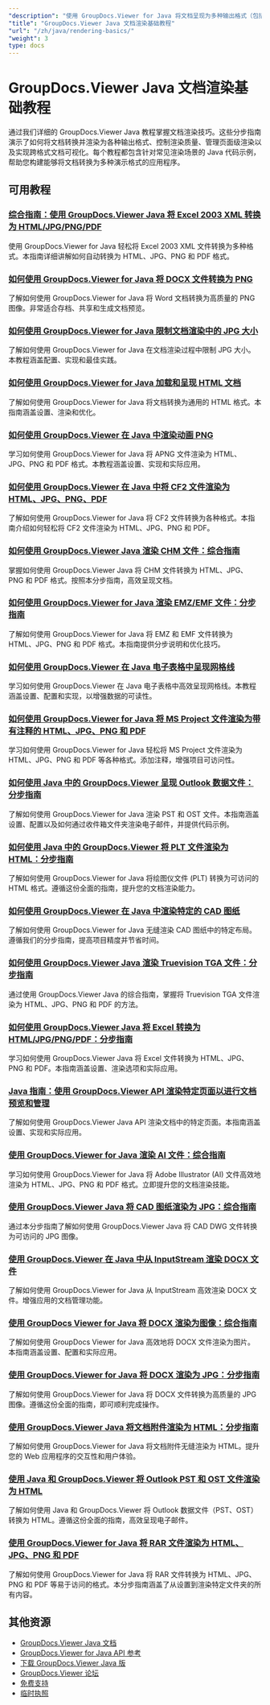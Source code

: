 ```yaml
---
"description": "使用 GroupDocs.Viewer for Java 将文档呈现为多种输出格式（包括 HTML、PDF 和图像格式）的完整教程。"
"title": "GroupDocs.Viewer Java 文档渲染基础教程"
"url": "/zh/java/rendering-basics/"
"weight": 3
type: docs
---
```

# GroupDocs.Viewer Java 文档渲染基础教程

通过我们详细的 GroupDocs.Viewer Java 教程掌握文档渲染技巧。这些分步指南演示了如何将文档转换并渲染为各种输出格式、控制渲染质量、管理页面级渲染以及实现跨格式文档可视化。每个教程都包含针对常见渲染场景的 Java 代码示例，帮助您构建能够将文档转换为多种演示格式的应用程序。

## 可用教程

### [综合指南：使用 GroupDocs.Viewer Java 将 Excel 2003 XML 转换为 HTML/JPG/PNG/PDF](./groupdocs-viewer-java-excel-2003-xml-conversion/)
使用 GroupDocs.Viewer for Java 轻松将 Excel 2003 XML 文件转换为多种格式。本指南详细讲解如何自动转换为 HTML、JPG、PNG 和 PDF 格式。

### [如何使用 GroupDocs.Viewer for Java 将 DOCX 文件转换为 PNG](./render-docx-png-groupdocs-viewer-java/)
了解如何使用 GroupDocs.Viewer for Java 将 Word 文档转换为高质量的 PNG 图像。非常适合存档、共享和生成文档预览。

### [如何使用 GroupDocs.Viewer for Java 限制文档渲染中的 JPG 大小](./groupdocs-viewer-java-limit-jpg-size-rendering/)
了解如何使用 GroupDocs.Viewer for Java 在文档渲染过程中限制 JPG 大小。本教程涵盖配置、实现和最佳实践。

### [如何使用 GroupDocs.Viewer for Java 加载和呈现 HTML 文档](./groupdocs-viewer-java-html-rendering/)
了解如何使用 GroupDocs.Viewer for Java 将文档转换为通用的 HTML 格式。本指南涵盖设置、渲染和优化。

### [如何使用 GroupDocs.Viewer 在 Java 中渲染动画 PNG](./render-apng-groupdocs-viewer-java/)
学习如何使用 GroupDocs.Viewer for Java 将 APNG 文件渲染为 HTML、JPG、PNG 和 PDF 格式。本教程涵盖设置、实现和实际应用。

### [如何使用 GroupDocs.Viewer 在 Java 中将 CF2 文件渲染为 HTML、JPG、PNG、PDF](./render-cf2-files-groupdocs-java/)
了解如何使用 GroupDocs.Viewer for Java 将 CF2 文件转换为各种格式。本指南介绍如何轻松将 CF2 文件渲染为 HTML、JPG、PNG 和 PDF。

### [如何使用 GroupDocs.Viewer Java 渲染 CHM 文件：综合指南](./render-chm-groupdocs-viewer-java/)
掌握如何使用 GroupDocs.Viewer Java 将 CHM 文件转换为 HTML、JPG、PNG 和 PDF 格式。按照本分步指南，高效呈现文档。

### [如何使用 GroupDocs.Viewer for Java 渲染 EMZ/EMF 文件：分步指南](./render-emz-emf-groupdocs-viewer-java/)
了解如何使用 GroupDocs.Viewer for Java 将 EMZ 和 EMF 文件转换为 HTML、JPG、PNG 和 PDF 格式。本指南提供分步说明和优化技巧。

### [如何使用 GroupDocs.Viewer 在 Java 电子表格中呈现网格线](./render-grid-lines-java-spreadsheets-groupdocs-viewer/)
学习如何使用 GroupDocs.Viewer 在 Java 电子表格中高效呈现网格线。本教程涵盖设置、配置和实现，以增强数据的可读性。

### [如何使用 GroupDocs.Viewer for Java 将 MS Project 文件渲染为带有注释的 HTML、JPG、PNG 和 PDF](./render-ms-project-html-jpg-png-pdf-notes-groupdocs-java/)
学习如何使用 GroupDocs.Viewer for Java 轻松将 MS Project 文件渲染为 HTML、JPG、PNG 和 PDF 等各种格式。添加注释，增强项目可访问性。

### [如何使用 Java 中的 GroupDocs.Viewer 呈现 Outlook 数据文件：分步指南](./rendering-outlook-data-files-groupdocs-viewer-java/)
了解如何使用 GroupDocs.Viewer for Java 渲染 PST 和 OST 文件。本指南涵盖设置、配置以及如何通过收件箱文件夹渲染电子邮件，并提供代码示例。

### [如何使用 Java 中的 GroupDocs.Viewer 将 PLT 文件渲染为 HTML：分步指南](./render-plt-files-html-groupdocs-viewer-java/)
了解如何使用 GroupDocs.Viewer for Java 将绘图仪文件 (PLT) 转换为可访问的 HTML 格式。遵循这份全面的指南，提升您的文档渲染能力。

### [如何使用 GroupDocs.Viewer 在 Java 中渲染特定的 CAD 图纸](./render-cad-groupdocs-viewer-java/)
了解如何使用 GroupDocs.Viewer for Java 无缝渲染 CAD 图纸中的特定布局。遵循我们的分步指南，提高项目精度并节省时间。

### [如何使用 GroupDocs.Viewer Java 渲染 Truevision TGA 文件：分步指南](./render-tga-files-groupdocs-viewer-java-guide/)
通过使用 GroupDocs.Viewer Java 的综合指南，掌握将 Truevision TGA 文件渲染为 HTML、JPG、PNG 和 PDF 的方法。

### [如何使用 GroupDocs.Viewer Java 将 Excel 转换为 HTML/JPG/PNG/PDF：分步指南](./groupdocs-viewer-java-excel-to-html-jpg-png-pdf/)
学习如何使用 GroupDocs.Viewer Java 将 Excel 文件转换为 HTML、JPG、PNG 和 PDF。本指南涵盖设置、渲染选项和实际应用。

### [Java 指南：使用 GroupDocs.Viewer API 渲染特定页面以进行文档预览和管理](./java-groupdocs-viewer-render-pages-api-tutorial/)
了解如何使用 GroupDocs.Viewer Java API 渲染文档中的特定页面。本指南涵盖设置、实现和实际应用。

### [使用 GroupDocs.Viewer for Java 渲染 AI 文件：综合指南](./render-ai-files-groupdocs-viewer-java/)
学习如何使用 GroupDocs.Viewer for Java 将 Adobe Illustrator (AI) 文件高效地渲染为 HTML、JPG、PNG 和 PDF 格式。立即提升您的文档渲染技能。

### [使用 GroupDocs.Viewer Java 将 CAD 图纸渲染为 JPG：综合指南](./render-cad-drawings-jpg-groupdocs-viewer-java/)
通过本分步指南了解如何使用 GroupDocs.Viewer Java 将 CAD DWG 文件转换为可访问的 JPG 图像。

### [使用 GroupDocs.Viewer 在 Java 中从 InputStream 渲染 DOCX 文件](./render-docx-from-inputstream-groupdocs-viewer-java/)
了解如何使用 GroupDocs.Viewer for Java 从 InputStream 高效渲染 DOCX 文件。增强应用的文档管理功能。

### [使用 GroupDocs Viewer for Java 将 DOCX 渲染为图像：综合指南](./groupdocs-viewer-java-render-docx-to-image/)
了解如何使用 GroupDocs Viewer for Java 高效地将 DOCX 文件渲染为图片。本指南涵盖设置、配置和实际应用。

### [使用 GroupDocs.Viewer for Java 将 DOCX 渲染为 JPG：分步指南](./render-docx-to-jpg-groupdocs-viewer-java/)
了解如何使用 GroupDocs.Viewer for Java 将 DOCX 文件转换为高质量的 JPG 图像。遵循这份全面的指南，即可顺利完成操作。

### [使用 GroupDocs.Viewer Java 将文档附件渲染为 HTML：分步指南](./render-document-attachments-html-groupdocs-viewer-java/)
了解如何使用 GroupDocs.Viewer for Java 将文档附件无缝渲染为 HTML。提升您的 Web 应用程序的交互性和用户体验。

### [使用 Java 和 GroupDocs.Viewer 将 Outlook PST 和 OST 文件渲染为 HTML](./render-outlook-data-html-groupdocs-java/)
了解如何使用 Java 和 GroupDocs.Viewer 将 Outlook 数据文件（PST、OST）转换为 HTML。遵循这份全面的指南，高效呈现电子邮件。

### [使用 GroupDocs.Viewer for Java 将 RAR 文件渲染为 HTML、JPG、PNG 和 PDF](./render-rar-files-groupdocs-viewer-java/)
了解如何使用 GroupDocs.Viewer for Java 将 RAR 文件转换为 HTML、JPG、PNG 和 PDF 等易于访问的格式。本分步指南涵盖了从设置到渲染特定文件夹的所有内容。

## 其他资源

- [GroupDocs.Viewer Java 文档](https://docs.groupdocs.com/viewer/java/)
- [GroupDocs.Viewer for Java API 参考](https://reference.groupdocs.com/viewer/java/)
- [下载 GroupDocs.Viewer Java 版](https://releases.groupdocs.com/viewer/java/)
- [GroupDocs.Viewer 论坛](https://forum.groupdocs.com/c/viewer/9)
- [免费支持](https://forum.groupdocs.com/)
- [临时执照](https://purchase.groupdocs.com/temporary-license/)